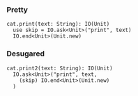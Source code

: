 
### Pretty

```!formality
cat.print(text: String): IO(Unit)
  use skip = IO.ask<Unit>("print", text)
  IO.end<Unit>(Unit.new)
```

### Desugared

```!formality
cat.print2(text: String): IO(Unit)
  IO.ask<Unit>("print", text,
    (skip) IO.end<Unit>(Unit.new)
  )
```
